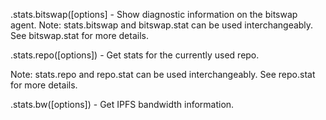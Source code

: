 .stats.bitswap([options] - Show diagnostic information on the bitswap agent.
Note: stats.bitswap and bitswap.stat can be used interchangeably. See bitswap.stat for more details.


.stats.repo([options]) - Get stats for the currently used repo.

Note: stats.repo and repo.stat can be used interchangeably. See repo.stat for more details.

.stats.bw([options]) - Get IPFS bandwidth information.


